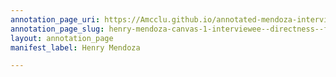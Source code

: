 ```yaml
---
annotation_page_uri: https://Amcclu.github.io/annotated-mendoza-interview/annotations/henry-mendoza-canvas-1-interviewee--directness--forthcomingness--body-language--nodding-.json
annotation_page_slug: henry-mendoza-canvas-1-interviewee--directness--forthcomingness--body-language--nodding-
layout: annotation_page
manifest_label: Henry Mendoza

---
```

